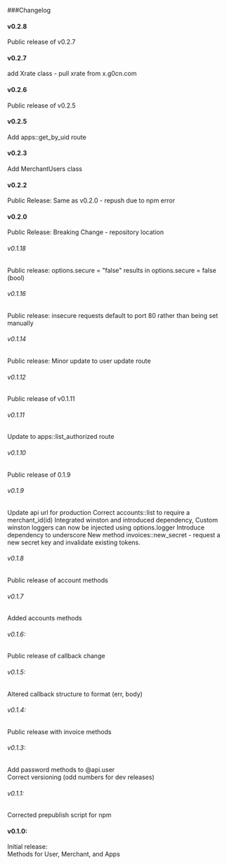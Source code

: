 ###Changelog

#### v0.2.8
Public release of v0.2.7

#### v0.2.7
add Xrate class - pull xrate from x.g0cn.com

#### v0.2.6
Public release of v0.2.5

#### v0.2.5
Add apps::get_by_uid route

#### v0.2.3
Add MerchantUsers class

#### v0.2.2
Public Release: Same as v0.2.0 - repush due to npm error

#### v0.2.0
Public Release: Breaking Change - repository location

###### v0.1.18
Public release: options.secure = "false" results in options.secure = false (bool)

###### v0.1.16
Public release: insecure requests default to port 80 rather than being set manually

###### v0.1.14
Public release: Minor update to user update route

###### v0.1.12
Public release of v0.1.11

###### v0.1.11
Update to apps::list_authorized route

###### v0.1.10
Public release of 0.1.9

###### v0.1.9
Update api url for production
Correct accounts::list to require a merchant_id(id)
Integrated winston and introduced dependency, Custom winston loggers can now be injected using options.logger
Introduce dependency to underscore
New method invoices::new_secret - request a new secret key and invalidate existing tokens. 

###### v0.1.8
Public release of account methods

###### v0.1.7
Added accounts methods

###### v0.1.6:
Public release of callback change

###### v0.1.5:
Altered callback structure to format (err, body)

###### v0.1.4:
Public release with invoice methods

###### v0.1.3:
Add password methods to @api.user <br>
Correct versioning (odd numbers for dev releases)

###### v0.1.1:
Corrected prepublish script for npm

#### v0.1.0: 
Initial release: <br>
Methods for User, Merchant, and Apps
